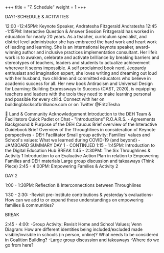 +++
title = "7. Schedule"
weight = 1
+++

DAY1-SCHEDULE & ACTIVITIES


12:00 -12:45PM: Keynote Speaker, Andratesha Fitzgerald Andratesha
12:45 -1:15PM: Interactive Question & Answer Session Fritzgerald has worked in education for nearly 20 years. As a teacher, curriculum specialist, and district level administrator she has embraced the hard work and heart work of leading and learning. She is an international keynote speaker, award-winning author and inclusive practices implementation consultant. Her life’s work is to awaken, celebrate and activate brilliance by breaking barriers and stereotypes of teachers, leaders and students to actualize achievement wherever it seems impossible. A self proclaimed book nerd, Jeopardy enthusiast and imagination expert, she loves writing and dreaming out loud with her husband, two children and committed educators who believe in academic success for all. Her new book Antiracism and Universal Design for Learning: Building Expressways to Success (CAST, 2020), is equipping teachers and leaders with the tools they need to make learning personal and possible for every child. Connect with her on buildingblocksofbrilliance.com or on Twitter @FritzTesha


Land & Community Acknowledgement
Introduction to the DEH Team & Facilitators
Quick Padlet or Chat - "Introductions"
R.O.A.R.S. - Agreements
Background & Purpose of the DEH Caucus
Brief overview of the Interactive Guidebook
Brief Overview of the Throughlines in consideration of Keynote perspectives - DEH Facilitator
Small group activity: Families' values and School's values: What we learned during COVID-19 (and beyond) - JAMBOARD
SUMMARY
DAY 1 - CONTINUED
1:15 - 1:45PM: Introduction to the Digital Education Hub
BREAK
1:45 - 2:30PM: The Six Throughlines & Activity 1
Introduction to an Evaluative Action Plan in relation to Empowering Families and DEH materials
Large group discussion and takeaways (Think Piece)
2:45 - 4:00PM: Empowering Families & Activity 2

DAY 2

1:00 - 1:30PM: Reflection & Interconnections between Throughlines

1:30 - 2:30:
-Revisit pre-Institute contributions & yesterday's evaluations- How can we add to or expand these understandings on empowering families & communities?

BREAK

2:45 - 4:00:
-Group Activity: Revisit Home and School Values; Venn Diagram: How are different identities being included/excluded made visible/invisible in schools (in person, online)? What needs to be considered in Coalition Building?
-Large group discussion and takeaways
-Where do we go from here?



